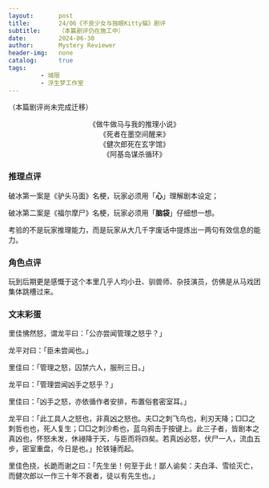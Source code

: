 ```yaml
---
layout:       post
title:        24/06《不良少女与独眼Kitty猫》剧评
subtitle:     （本篇剧评仍在施工中）
date:         2024-06-30
author:       Mystery Reviewer
header-img:   none
catalog:      true
tags:
         - 城限
         - 浮生梦工作室
---
```


（本篇剧评尚未完成迁移）

<p style="text-align:center">《做牛做马与我的推理小说》<br>《死者在墨空间醒来》<br>《健次郎死在玄字馆》<br>《阿基岛谋杀循环》</p>

### 推理点评

破冰第一案是《驴头马面》名梗，玩家必须用「**心**」理解剧本设定；

破冰第二案是《福尔摩尸》名梗，玩家必须用「**脑袋**」仔细想一想。

考验的不是玩家推理能力，而是玩家从大几千字废话中提炼出一两句有效信息的能力。

### 角色点评

玩到后期更是感慨于这个本里几乎人均小丑、驯兽师、杂技演员，仿佛是从马戏团集体跳槽过来。

### 文末彩蛋

里佳怫然怒，谓龙平曰：「公亦尝闻管理之怒乎？」

龙平对曰：「臣未尝闻也。」

里佳曰：「管理之怒，囚禁六人，服刑三日。」

龙平曰：「管理尝闻凶手之怒乎？」

里佳曰：「凶手之怒，亦依循作者安排，布置俗套密室耳。」

龙平曰：「此工具人之怒也，非真凶之怒也。夫□之刺飞鸟也，利刃天降；□□之刺哲也也，死人复生；□□之刺沙希也，蓝乌鸦击于按键上。此三子者，皆剧本之真凶也，怀怒未发，休祲降于天，与臣而将四矣。若真凶必怒，伏尸一人，流血五步，密室重盘，今日是也。」抡铁锤而起。

里佳色挠，长跪而谢之曰：「先生坐！何至于此！鄙人谕矣：夫白泽、雪绘灭亡，而健次郎以一作三十年不衰者，徒以有先生也。」
